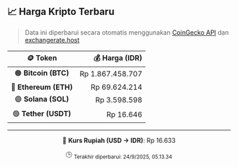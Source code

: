 

<!-- HARGA_KRIPTO -->
## 📈 Harga Kripto Terbaru

> Data ini diperbarui secara otomatis menggunakan [CoinGecko API](https://www.coingecko.com/) dan [exchangerate.host](https://exchangerate.host/)

<div align="center">

| 🪙 Token | 💰 Harga (IDR) |
|:------:|---------------:|
| 🟠 **Bitcoin (BTC)**   | Rp 1.867.458.707 |
| 🔵 **Ethereum (ETH)**  | Rp 69.624.214 |
| 🟣 **Solana (SOL)**    | Rp 3.598.598 |
| 🟢 **Tether (USDT)**   | Rp 16.646 |

---

💱 **Kurs Rupiah (USD → IDR)**: Rp 16.633

🕒 <sub>Terakhir diperbarui: 24/9/2025, 05.13.34</sub>

</div>
<!-- /HARGA_KRIPTO -->